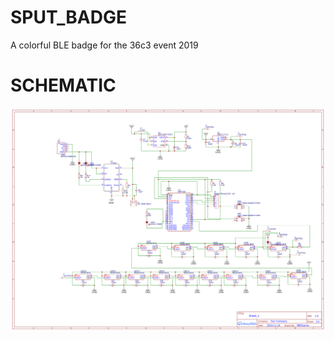 # SPUT_BADGE
A colorful BLE badge for the 36c3 event 2019



# SCHEMATIC

![Gopher image](src/schematic/schem.png)
